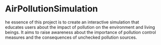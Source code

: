 # AirPollutionSimulation
he essence of this project is to create an interactive simulation that educates users about  the impact of pollution on the environment and living beings. It aims to raise awareness about  the importance of pollution control measures and the consequences of unchecked pollution  sources.
